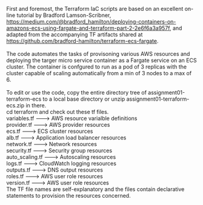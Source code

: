 First and foremost, the Terraform IaC scripts are based on an excellent on-line tutorial by Bradford Lamson-Scribner, https://medium.com/@bradford_hamilton/deploying-containers-on-amazons-ecs-using-fargate-and-terraform-part-2-2e6f6a3a957f, and adapted from the accompanying TF artifacts shared at https://github.com/bradford-hamilton/terraform-ecs-fargate. <br />
<br />
The code automates the tasks of provisoning various AWS resources and deploying the targer micro service container as a Fargate service on an ECS cluster. The container is confgured to run as a pod of 3 replicas with the cluster capable of scaling automatically from a min of 3 nodes to a max of 6. <br />
<br />
To edit or use the code, copy the entire directory tree of assignment01-terraform-ecs to a local base directory or unzip assignment01-terraform-ecs.zip in there. <br>
cd terraform and check out these tf files. <br />
variables.tf ---> AWS resource varialble definitions <br />
provider.tf  ---> AWS provider resources <br />
ecs.tf  ---> ECS cluster resources <br />
alb.tf  ---> Application load balancer resources <br />
network.tf  ---> Network resources <br />
security.tf  ---> Security group resources <br />
auto_scaling.tf  ---> Autoscaling resources <br />
logs.tf  ---> CloudWatch logging resources <br />
outputs.tf  ---> DNS output resources <br />
roles.tf  ---> AWS user role resources <br />
version.tf  ---> AWS user role resources <br />
The TF file names are self-explanatory and the files contain declarative statements to provision the resources concerned. <br />
